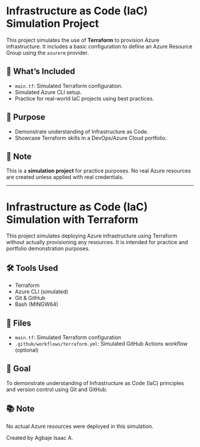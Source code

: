 # Infrastructure as Code (IaC) Simulation Project

This project simulates the use of **Terraform** to provision Azure infrastructure. It includes a basic configuration to define an Azure Resource Group using the `azurerm` provider.

## 🔧 What’s Included

- `main.tf`: Simulated Terraform configuration.
- Simulated Azure CLI setup.
- Practice for real-world IaC projects using best practices.

## 🚀 Purpose

- Demonstrate understanding of Infrastructure as Code.
- Showcase Terraform skills in a DevOps/Azure Cloud portfolio.

## 🧪 Note

This is a **simulation project** for practice purposes. No real Azure resources are created unless applied with real credentials.

---

# Infrastructure as Code (IaC) Simulation with Terraform

This project simulates deploying Azure infrastructure using Terraform without actually provisioning any resources. It is intended for practice and portfolio demonstration purposes.

## 🛠️ Tools Used
- Terraform
- Azure CLI (simulated)
- Git & GitHub
- Bash (MINGW64)

## 📁 Files
- `main.tf`: Simulated Terraform configuration
- `.github/workflows/terraform.yml`: Simulated GitHub Actions workflow (optional)

## 🚀 Goal
To demonstrate understanding of Infrastructure as Code (IaC) principles and version control using Git and GitHub.

## 📚 Note
No actual Azure resources were deployed in this simulation.


Created by Agbaje Isaac A.
